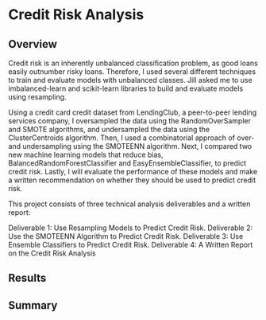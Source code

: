 # Credit Risk Analysis

## Overview

Credit risk is an inherently unbalanced classification problem, as good loans easily outnumber risky loans. Therefore, I used several different techniques to train and evaluate models with unbalanced classes. Jill asked me to use imbalanced-learn and scikit-learn libraries to build and evaluate models using resampling.

Using a credit card credit dataset from LendingClub, a peer-to-peer lending services company, I oversampled the data using the RandomOverSampler and SMOTE algorithms, and undersampled the data using the ClusterCentroids algorithm. Then, I used a combinatorial approach of over- and undersampling using the SMOTEENN algorithm. Next, I compared two new machine learning models that reduce bias, BalancedRandomForestClassifier and EasyEnsembleClassifier, to predict credit risk. Lastly, I will evaluate the performance of these models and make a written recommendation on whether they should be used to predict credit risk.

This project consists of three technical analysis deliverables and a written report:

Deliverable 1: Use Resampling Models to Predict Credit Risk.
Deliverable 2: Use the SMOTEENN Algorithm to Predict Credit Risk.
Deliverable 3: Use Ensemble Classifiers to Predict Credit Risk.
Deliverable 4: A Written Report on the Credit Risk Analysis 

## Results

## Summary
